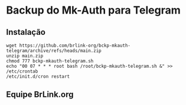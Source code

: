# Backup do Mk-Auth para Telegram


## Instalação

	wget https://github.com/brlink-org/bckp-mkauth-telegram/archive/refs/heads/main.zip
    unzip main.zip
    chmod 777 bckp-mkauth-telegram.sh
    echo "00 07 * * * root bash /root/bckp-mkauth-telegram.sh &" >> /etc/crontab
    /etc/init.d/cron restart


## Equipe BrLink.org